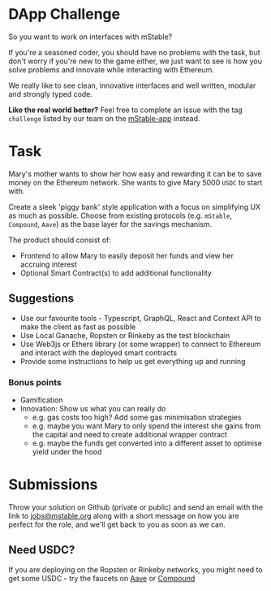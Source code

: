 # DApp Challenge

So you want to work on interfaces with mStable?

If you're a seasoned coder, you should have no problems with the task, but don't
worry if you're new to the game either, we just want to see is how you solve
problems and innovate while interacting with Ethereum.

We really like to see clean, innovative interfaces and well written, modular and strongly typed code.

**Like the real world better?** Feel free to complete an issue with the tag `challenge` listed by our team on the [mStable-app](https://github.com/mstable/mstable-app/issues) instead.

# Task

Mary's mother wants to show her how easy and rewarding it can be to save money on the Ethereum network.
She wants to give Mary 5000 `USDC` to start with.

Create a sleek 'piggy bank' style application with a focus on simplifying UX as much as possible.
Choose from existing protocols (e.g. `mStable`, `Compound`, `Aave`) as the base layer for the savings mechanism.

The product should consist of:

- Frontend to allow Mary to easily deposit her funds and view her accruing interest
- Optional Smart Contract(s) to add additional functionality

## Suggestions

- Use our favourite tools - Typescript, GraphQL, React and Context API to make the client as fast as possible
- Use Local Ganache, Ropsten or Rinkeby as the test blockchain
- Use Web3js or Ethers library (or some wrapper) to connect to Ethereum and interact with the deployed smart contracts
- Provide some instructions to help us get everything up and running

### Bonus points

- Gamification
- Innovation: Show us what you can really do
  - e.g. gas costs too high? Add some gas minimisation strategies
  - e.g. maybe you want Mary to only spend the interest she gains from the capital and need to create additional wrapper contract
  - e.g. maybe the funds get converted into a different asset to optimise yield under the hood

# Submissions

Throw your solution on Github (private or public) and send an email with the link to [jobs@mstable.org](mailto:jobs@mstable.org) along with a short message on how you are perfect for the role, and we'll get back to you as soon as we can.

## Need USDC?

If you are deploying on the Ropsten or Rinkeby networks, you might need to get some USDC - try the faucets on [Aave](https://testnet.aave.com/faucet) or [Compound](https://app.compound.finance/Asset/cUSDC)
